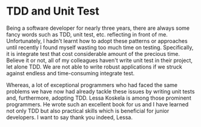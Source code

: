 # TDD and Unit Test
Being a software developer for nearly three years, there are always some fancy words such as TDD, unit test, etc. reflecting in front of me. Unfortunately, I hadn't learnt how to adopt these patterns or approaches until recently I found myself wasting too much time on testing. Specifically, it is integrate test that cost considerable amount of the precious time. Believe it or not, all of my colleagues haven't write unit test in their project, let alone TDD. We are not able to write robust applications if we struck against endless and time-consuming integrate test.

Whereas, a lot of exceptional programmers who had faced the same problems we have now had already tackle these issues by writing unit tests and, furthermore, adopting TDD. Lessa Koskela is among those prominent  programmers. He wrote such an excellent book for us and I have learned not only  TDD but also practical skills which is beneficial for junior developers. I want to say thank you indeed, Lessa.